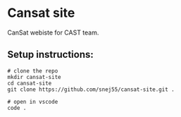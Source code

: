 # Cansat site
CanSat webiste for CAST team.

## Setup instructions:

```
# clone the repo
mkdir cansat-site
cd cansat-site
git clone https://github.com/snej55/cansat-site.git .

# open in vscode
code .
```
